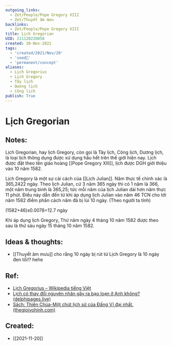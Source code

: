 ```yaml
---
outgoing_links:
  - Zet/People/Pope Gregory XIII
  - Zet/Thuyết âm mưu
backlinks:
  - Zet/People/Pope Gregory XIII
title: Lịch Gregorian
UID: 211120220858
created: 20-Nov-2021
tags:
  - 'created/2021/Nov/20'
  - 'seed🥜'
  - 'permanent/concept'
aliases:
  - Lịch Gregorius
  - Lịch Gregory
  - Tây lịch
  - Dương lịch
  - Công lịch
publish: True
---
```

# Lịch Gregorian

## Notes:
Lịch Gregorian, hay lịch Gregory, còn gọi là Tây lịch, Công lịch, Dương lịch, là loại lịch thông dụng được xử dụng hầu hết trên thế giới hiện nay. Lịch được đặt theo tên giáo hoàng [[Pope Gregory XIII]], lịch được DGH giới thiệu vào 10 năm 1582. 

Lịch Gregory là một sự cải cách của [[Lịch Julian]]. Năm thực tế chính xác là 365,2422 ngày. Theo lịch Julian,  cứ 3 năm 365 ngày thì có 1 năm là 366, một năm trung bình là 365,25; tức mỗi năm của lịch Julian dài hơn năm thực 11 phút. Điều này dẫn đến từ khi áp dụng lịch Julian vào năm 46 TCN cho tới năm 1582 điểm phân cách năm đã bị lùi 10 ngày. (Theo người ta tính)

(1582+46)x0.0078=12.7 ngày

Khi áp dụng lịch Gregory, Thứ năm ngày 4 tháng 10 năm 1582 được theo sau là thứ sáu ngày 15 tháng 10 năm 1582.

## Ideas & thoughts:
- [[Thuyết âm mưu]] cho rằng 10 ngày bị rút từ Lịch Gregory là 10 ngày đen tối!? hehe


## Ref:
- [Lịch Gregorius – Wikipedia tiếng Việt](https://vi.wikipedia.org/wiki/L%E1%BB%8Bch_Gregorius)
- [Lịch có thay đổi nguyên nhân gây ra bạo loạn ở Anh không? (delphipages.live)](https://delphipages.live/vi/d%E1%BB%93ng-hanh/trang-ch%E1%BB%A7/d%E1%BB%93ng-hanh/did-a-calendar-change-cause-riots-in-england)
- [Sách: Thiên Chúa-Một chút lịch sử của Đấng Vĩ đại nhất. (thegioivohinh.com)](http://thegioivohinh.com/diendan/showthread.php?80619-S%C3%A1ch-Thi%C3%AAn-Ch%C3%BAa-M%E1%BB%99t-ch%C3%BAt-l%E1%BB%8Bch-s%E1%BB%AD-c%E1%BB%A7a-%C4%90%E1%BA%A5ng-V%C4%A9-%C4%91%E1%BA%A1i-nh%E1%BA%A5t&s=b44f72985ccccd2c21eef5c55e3efcc9)
## Created:
- [[2021-11-20]]
